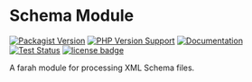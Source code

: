 Schema Module
=============
[![Packagist Version](https://img.shields.io/packagist/v/slothsoft/schema)](https://packagist.org/packages/slothsoft/schema)
[![PHP Version Support](https://img.shields.io/packagist/php-v/slothsoft/schema)](https://www.php.net/)
[![Documentation](https://img.shields.io/badge/docs-reference-blue.svg)](https://faulo.github.io/slothsoft-schema/)
[![Test Status](https://github.com/Faulo/slothsoft-schema/actions/workflows/ci-tests.yml/badge.svg)](https://github.com/Faulo/slothsoft-schema/actions/workflows/ci-tests.yml)
[![license badge](https://img.shields.io/badge/license-MIT-green.svg)](LICENSE)

A farah module for processing XML Schema files.